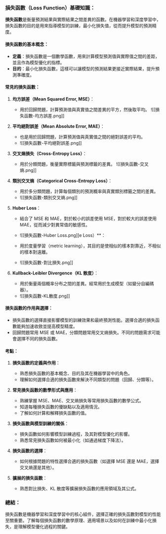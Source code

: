 ### **損失函數（Loss Function）基礎知識**：

**損失函數**是衡量預測結果與實際結果之間差異的函數。在機器學習和深度學習中，損失函數的目的是用來指導模型的訓練，最小化損失值，從而提升模型的預測精度。

#### **損失函數的基本概念**：

- **定義**：損失函數是一個數學函數，用來計算模型預測值與實際值之間的差距，並且作為模型優化的指標。
- **目的**：最小化損失函數，這樣可以讓模型的預測結果更接近實際結果，提升預測準確度。

#### **常見的損失函數**：

1. **均方誤差（Mean Squared Error, MSE）**：
    
    - 用於回歸問題，計算預測值與真實值之間差異的平方，然後取平均。
    ![[損失函數-均方誤差.png]]
2. **平均絕對誤差（Mean Absolute Error, MAE）**：
    
    - 也是用於回歸問題，計算預測值與真實值之間的絕對誤差的平均。
    - ![[損失函數-平均絕對誤差.png]]
3. **交叉熵損失（Cross-Entropy Loss）**：
    
    - 用於分類問題，衡量實際標籤與預測標籤的差異。
    ![[損失函數-交叉熵.png]]
4. **類別交叉熵（Categorical Cross-Entropy Loss）**：
    
    - 用於多分類問題，計算每個類別的預測概率與真實類別標籤之間的差異。
    - ![[損失函數-類別交叉熵.png]]
5. **Huber Loss**：
    
    - 結合了 MSE 和 MAE，對於較小的誤差使用 MSE，對於較大的誤差使用 MAE，從而減少對異常值的敏感性。
    - ![[損失函數-Huber Loss.png]]e Loss）**：
    
    - 用於度量學習（metric learning），其目的是使相似的樣本對靠近，不相似的樣本對遠離。
    - ![[損失函數-對比損失.png]]
6. **Kullback-Leibler Divergence（KL 散度）**：
    
    - 用於衡量兩個概率分布之間的差異。經常用於生成模型（如變分自編碼器）。
    - ![[損失函數-KL散度.png]]

#### **損失函數的作用與選擇**：

- 損失函數的選擇直接影響模型的訓練效果和最終預測性能。選擇合適的損失函數能夠加速收斂並提高模型精度。
- 回歸問題常用 MSE 或 MAE，分類問題常用交叉熵損失。不同的問題需求可能會選擇不同的損失函數。

#### **考點**：

1. **損失函數的定義與作用**：
    
    - 熟悉損失函數的基本概念、目的及其在機器學習中的角色。
    - 理解如何選擇合適的損失函數來解決不同類型的問題（回歸、分類等）。
2. **常見損失函數的數學形式與應用**：
    
    - 熟練掌握 MSE、MAE、交叉熵損失等常用損失函數的數學公式。
    - 知道每種損失函數的優缺點以及適用情況。
    - 了解如何計算和解釋損失函數的值。
3. **損失函數與模型訓練的關係**：
    
    - 損失函數如何影響模型訓練過程，及其對模型優化的影響。
    - 熟悉常見損失函數如何被最小化（如通過梯度下降法）。
4. **損失函數的選擇**：
    
    - 如何根據問題的特性選擇合適的損失函數（如選擇 MSE 還是 MAE，選擇交叉熵還是其他）。
5. **擴展的損失函數**：
    
    - 熟悉對比損失、KL 散度等擴展損失函數的應用領域及其公式。

### **總結**：

損失函數是機器學習和深度學習中的核心組件，選擇正確的損失函數對模型的性能至關重要。了解每個損失函數的數學原理、適用場景以及如何在訓練中最小化損失，是理解模型優化過程的關鍵。